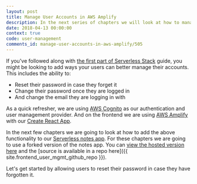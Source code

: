 ```yaml
---
layout: post
title: Manage User Accounts in AWS Amplify
description: In the next series of chapters we will look at how to manage user accounts for our Serverless React app with Cognito and AWS Amplify.
date: 2018-04-13 00:00:00
context: true
code: user-management
comments_id: manage-user-accounts-in-aws-amplify/505
---
```


If you've followed along with [the first part of Serverless Stack](/#the-basics) guide, you might be looking to add ways your users can better manage their accounts. This includes the ability to:

- Reset their password in case they forget it
- Change their password once they are logged in
- And change the email they are logging in with

As a quick refresher, we are using [AWS Cognito](https://aws.amazon.com/cognito/) as our authentication and user management provider. And on the frontend we are using [AWS Amplify](https://aws-amplify.github.io/) with our [Create React App](https://github.com/facebook/create-react-app).

In the next few chapters we are going to look at how to add the above functionality to our [Serverless notes app](https://demo.serverless-stack.com). For these chapters we are going to use a forked version of the notes app. You can [view the hosted version here](https://demo-user-mgmt.serverless-stack.com) and the [source is available in a repo here]({{ site.frontend_user_mgmt_github_repo }}).

Let's get started by allowing users to reset their password in case they have forgotten it.
